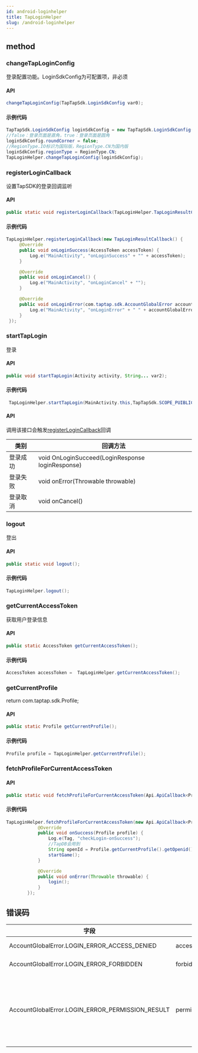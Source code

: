 ```yaml
---
id: android-loginhelper
title: TapLoginHelper
slug: /android-loginhelper
---
```

## method


### changeTapLoginConfig

登录配置功能。LoginSdkConfig为可配置项，非必须  

#### API

```java
changeTapLoginConfig(TapTapSdk.LoginSdkConfig var0);
```

#### 示例代码

```java
TapTapSdk.LoginSdkConfig loginSdkConfig = new TapTapSdk.LoginSdkConfig();
//false：登录页面是直角，true：登录页面是圆角
loginSdkConfig.roundCorner = false;
//RegionType.IO标识为国际版，RegionType.CN为国内版
loginSdkConfig.regionType = RegionType.CN;
TapLoginHelper.changeTapLoginConfig(loginSdkConfig);
```

### registerLoginCallback

设置TapSDK的登录回调监听  

#### API  

```java
public static void registerLoginCallback(TapLoginHelper.TapLoginResultCallback loginResultCallback);
```

#### 示例代码

```java
TapLoginHelper.registerLoginCallback(new TapLoginResultCallback() {
     @Override
     public void onLoginSuccess(AccessToken accessToken) {
         Log.e("MainActivity", "onLoginSuccess" + "" + accessToken);
     }

     @Override
     public void onLoginCancel() {
         Log.e("MainActivity", "onLoginCancel" + "");
     }

     @Override
     public void onLoginError(com.taptap.sdk.AccountGlobalError accountGlobalError) {
         Log.e("MainActivity", "onLoginError" + " " + accountGlobalError.toJsonString());
     }
 });
```

### startTapLogin

登录

#### API

```java
public void startTapLogin(Activity activity, String... var2);
```

#### 示例代码

```java
 TapLoginHelper.startTapLogin(MainActivity.this,TapTapSdk.SCOPE_PUIBLIC_PROFILE);
```

#### API

调用该接口会触发[registerLoginCallback](#registerlogincallback)回调

| 类别   | 回调方法                                             |
| ---- | ------------------------------------------------ |
| 登录成功 | void OnLoginSucceed(LoginResponse loginResponse) |
| 登录失败 | void onError(Throwable throwable)                |
| 登录取消 | void onCancel()                                  |

### logout

登出

#### API

```java
public static void logout();
```

#### 示例代码

```java
TapLoginHelper.logout();
```

### getCurrentAccessToken

获取用户登录信息

#### API

```java
public static AccessToken getCurrentAccessToken();
```

#### 示例代码

```java
AccessToken accessToken =  TapLoginHelper.getCurrentAccessToken();
```

### getCurrentProfile

return com.taptap.sdk.Profile;

#### API

```java
public static Profile getCurrentProfile();
```

#### 示例代码

```java
Profile profile = TapLoginHelper.getCurrentProfile();
```

### fetchProfileForCurrentAccessToken

#### API

```java
public static void fetchProfileForCurrentAccessToken(Api.ApiCallback<Profile>);
```

#### 示例代码

```java
TapLoginHelper.fetchProfileForCurrentAccessToken(new Api.ApiCallback<Profile>() {
            @Override
            public void onSuccess(Profile profile) {
                Log.e(Tag, "checkLogin-onSuccess");
                //TapDB会用到
                String openId = Profile.getCurrentProfile().getOpenid();
                startGame();
            }

            @Override
            public void onError(Throwable throwable) {
                login();
            }
        });
```

## 错误码
| 字段          | code | 说明       |
| ----------- | --- | -------- |
| AccountGlobalError.LOGIN_ERROR_ACCESS_DENIED       | access_denied   | token失效   |
| AccountGlobalError.LOGIN_ERROR_FORBIDDEN     | forbidden   | token失效     |
| AccountGlobalError.LOGIN_ERROR_PERMISSION_RESULT       | permission_result   | 登录失败，发生在首次登录过程中    |
